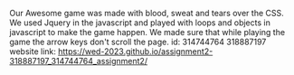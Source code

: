 Our Awesome game was made with blood, sweat and tears over the CSS.
We used Jquery in the javascript and played with loops and objects in javascript to make the game happen.
We made sure that while playing the game the arrow keys don't scroll the page.
id:
314744764
318887197
website link: https://wed-2023.github.io/assignment2-318887197_314744764_assignment2/

